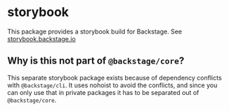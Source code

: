 # storybook

This package provides a storybook build for Backstage. See [storybook.backstage.io](http://storybook.backstage.io)

## Why is this not part of `@backstage/core`?

This separate storybook package exists because of dependency conflicts with `@backstage/cli`. It uses nohoist to avoid the conflicts, and since you can only use that in private packages it has to be separated out of `@backstage/core`.
